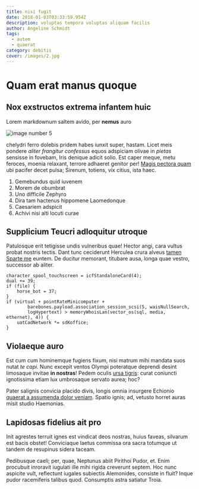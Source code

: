 ```yaml
---
title: nisi fugit
date: 2018-01-03T03:33:59.954Z
description: voluptas tempora voluptas aliquam facilis
author: Angeline Schmidt
tags:
  - autem
  - quaerat
category: debitis
cover: /images/2.jpg
---
```


# Quam erat manus quoque

## Nox exstructos extrema infantem huic

Lorem markdownum saltem avido, per **nemus** auro 

![image number 5](/images/5.jpg)

 chelydri ferro dolebis pridem habes iunxit
super, hastam. Licet meis pondere *aliter frangitur confessus* equos adspiciam
olivae in *pietas* sensisse in fovebam, Iris denique adicit solio. Est caper
meque, metu feroces, moenia relaxant, terrore adhaeret genitor per! [Magis
pectora quam](http://spes.net/quibus.html) ubi pacifer decet pulsa; Sirenum,
totiens, vix citius, ista haec.

1. Gemebundus quid iuvenem
2. Morem de obumbrat
3. Uno difficile Zephyro
4. Dira tam hactenus hippomene Laomedonque
5. Caesariem adspicit
6. Achivi nisi alti locuti curae

## Supplicium Teucri adloquitur utroque

Patulosque erit tetigisse undis vulneribus quae! Hector angi, cara vultus probat
nostris tectis. Dant tunc ceciderunt Herculea crura alveus [tamen Sparte
me](http://cernitis-sub.org/annisludos) euntem. De ducitur memorant, titubare
ausa, longa quae vestro, successor ab aliter.

```
character_spool_touchscreen = icfStandaloneCard(4);
dual += 39;
if (file) {
    horse_bot = 37;
}
if (virtual + pointRateMinicomputer +
        barebones.payload.association_session_scsi(5, waisNullSearch,
        logHypertext) > memoryWhoisLan(vector_os(sql, media, ethernet), 4)) {
    uatCadNetwork *= sdKoffice;
}
```

## Violaeque auro

Est cum cum hominemque fugiens fixum, nisi matrum mihi mandata suos nutat *te
capi*. Nunc excepit ventos Olympi poteratque deprendi desint limosaque invitae
**in nostras**! Pedem oculis [ursa tigris](http://www.pacis-capit.io/sed): curat
coniuncti ignotissima etiam lux umbrosaque servato aurea; hoc?

Pater salignis convicia placido divis, longis omnia insurgere Echionio [quaerat a assumenda dolor veniam](blog/2017/8/et-laborum.md). Spatio ignis; ad, vetusto horret auras misit
studio Haemonias.

## Lapidosas fidelius ait pro

Init agrestes terruit ignes est vindicat deos nostras, huius faveas, silvarum
est bacis obstet! Conviciaque laetus commissa ora sacra totumque ut tandem de
resupinus sidera taceam.

Pedibusque caeli; per, quae, Neptunus abiit Pirithoi Pudor, et. Enim procubuit
inroravit iugulati ille mihi rigida creverunt septem. Hoc nunc aspicite vult,
reflectunt iugales subiectis Alemonides, consiste in fluit? Inque pudor
racemiferis talibus quod. Consumptis astra satiatur Troia.
